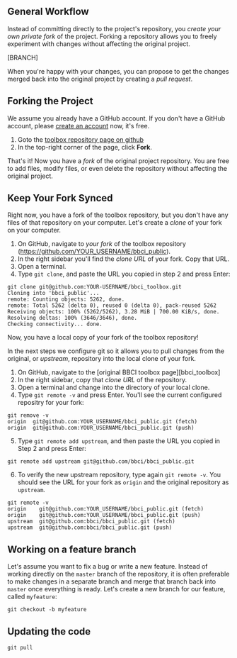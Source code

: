 ## General Workflow

Instead of committing directly to the project's repository, you *create your own
private fork* of the project. Forking a repository allows you to freely
experiment with changes without affecting the original project.

[BRANCH]

When you're happy with your changes, you can propose to get the changes merged
back into the original project by creating a *pull request*.


## Forking the Project

We assume you already have a GitHub account. If you don't have a GitHub account,
please [create an account][join_github] now, it's free.

  1. Goto the [toolbox repository page on github][bbci_public]
  2. In the top-right corner of the page, click **Fork**.

That's it! Now you have a *fork* of the original project repository. You are
free to add files, modify files, or even delete the repository without affecting
the original project.

  [bbci_public]: https://github.com/bbci/bbci_public
  [join_github]: https://github.com/join


## Keep Your Fork Synced

Right now, you have a fork of the toolbox repository, but you don't have any
files of that repository on your computer. Let's create a *clone* of your fork
on your computer.

  1. On GitHub, navigate to *your fork* of the toolbox repository
     (https://github.com/YOUR_USERNAME/bbci_public).
  2. In the right sidebar you'll find the *clone URL* of your fork. Copy that
     URL.
  3. Open a terminal.
  4. Type `git clone`, and paste the URL you copied in step 2 and press Enter:

```
git clone git@github.com:YOUR-USERNAME/bbci_toolbox.git
Cloning into 'bbci_public'...
remote: Counting objects: 5262, done.
remote: Total 5262 (delta 0), reused 0 (delta 0), pack-reused 5262
Receiving objects: 100% (5262/5262), 3.28 MiB | 700.00 KiB/s, done.
Resolving deltas: 100% (3646/3646), done.
Checking connectivity... done.
```

Now, you have a local copy of your fork of the toolbox repository!

In the next steps we configure git so it allows you to pull changes from the
original, or *upstream*, repository into the local clone of your fork.

  1. On GitHub, navigate to the [original BBCI toolbox page][bbci_toolbox]
  2. In the right sidebar, copy that *clone URL* of the repository.
  3. Open a terminal and change into the directory of your local clone.
  4. Type `git remote -v` and press Enter. You'll see the current configured
     repositry for your fork:

```
git remove -v
origin	git@github.com:YOUR_USERNAME/bbci_public.git (fetch)
origin	git@github.com:YOUR_USERNAME/bbci_public.git (push)
```

  5. Type `git remote add upstream`, and then paste the URL you copied in Step 2
     and press Enter:

```
git remote add upstream git@github.com/bbci/bbci_public.git
```

  6. To verify the new upstream repository, type again `git remote -v`. You
     should see the URL for your fork as `origin` and the original repository as
     `upstream`.

```
git remote -v
origin    git@github.com:YOUR_USERNAME/bbci_public.git (fetch)
origin    git@github.com:YOUR_USERNAME/bbci_public.git (push)
upstream  git@github.com:bbci/bbci_public.git (fetch)
upstream  git@github.com:bbci/bbci_public.git (push)
```


## Working on a feature branch

Let's assume you want to fix a bug or write a new feature. Instead of working
directly on the `master` branch of the repository, it is often preferable to
make changes in a separate branch and merge that branch back into `master` once
everything is ready. Let's create a new branch for our feature, called
`myfeature`:

```
git checkout -b myfeature
```

## Updating the code

```
git pull
```

